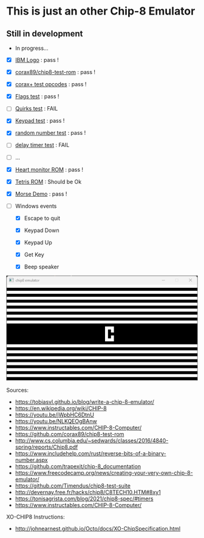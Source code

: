 # This is just an other Chip-8 Emulator
## Still in development

- In progress...

- [x] [IBM Logo](https://github.com/Timendus/chip8-test-suite) : pass ! 
- [x] [corax89/chip8-test-rom](https://github.com/corax89/chip8-test-rom) : pass !
- [x] [corax+ test opcodes](https://github.com/Timendus/chip8-test-suite) : pass !
- [x] [Flags test](https://github.com/Timendus/chip8-test-suite) : pass !
- [ ] [Quirks test](https://github.com/Timendus/chip8-test-suite) : FAIL 
- [x] [Keypad test](https://github.com/Timendus/chip8-test-suite) : pass !
- [x] [random number test](https://github.com/mattmikolay/chip-8/tree/master) : pass !
- [ ] [delay timer test](https://github.com/mattmikolay/chip-8/tree/master) : FAIL

- [ ] ...
- [x] [Heart monitor ROM](https://github.com/mattmikolay/chip-8/tree/master) : pass !
- [x] [Tetris ROM](https://github.com/badlogic/chip8/tree/master) : Should be Ok
- [x] [Morse Demo](https://github.com/mattmikolay/chip-8/tree/master) : pass !

- [ ] Windows events
    - [x] Escape to quit
    - [x] Keypad Down
    - [x] Keypad Up
    - [x] Get Key
    - [x] Beep speaker

 
![demo](./demo/demo.gif)

Sources: 
- https://tobiasvl.github.io/blog/write-a-chip-8-emulator/
- https://en.wikipedia.org/wiki/CHIP-8
- https://youtu.be/jWpbHC6DtnU
- https://youtu.be/NLKQEOgBAnw
- https://www.instructables.com/CHIP-8-Computer/
- https://github.com/corax89/chip8-test-rom
- http://www.cs.columbia.edu/~sedwards/classes/2016/4840-spring/reports/Chip8.pdf
- https://www.includehelp.com/rust/reverse-bits-of-a-binary-number.aspx
- https://github.com/trapexit/chip-8_documentation
- https://www.freecodecamp.org/news/creating-your-very-own-chip-8-emulator/
- https://github.com/Timendus/chip8-test-suite
- http://devernay.free.fr/hacks/chip8/C8TECH10.HTM#8xy1
- https://tonisagrista.com/blog/2021/chip8-spec/#timers
- https://www.instructables.com/CHIP-8-Computer/

XO-CHIP8 Instructions:
- http://johnearnest.github.io/Octo/docs/XO-ChipSpecification.html
